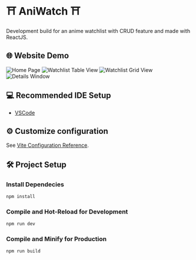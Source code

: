 # ⛩️ AniWatch ⛩️
Development build for an anime watchlist with CRUD feature and made with ReactJS.

## 🌐 Website Demo
![Home Page](https://i.imgur.com/xuiX8aH.png)
![Watchlist Table View](https://i.imgur.com/TX2cMxk.png)
![Watchlist Grid View](https://i.imgur.com/uRppXZl.png)
![Details Window](https://i.imgur.com/mz0EsUq.png)

## 💻 Recommended IDE Setup

- [VSCode](https://code.visualstudio.com/)


## ⚙️ Customize configuration

See [Vite Configuration Reference](https://vitejs.dev/config/).


## 🛠️ Project Setup

### Install Dependecies
```sh
npm install
```

### Compile and Hot-Reload for Development

```sh
npm run dev
```

### Compile and Minify for Production

```sh
npm run build
```

